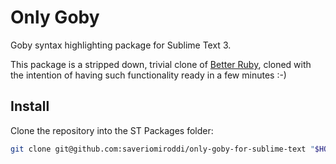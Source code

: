 # Only Goby

Goby syntax highlighting package for Sublime Text 3.

This package is a stripped down, trivial clone of [Better Ruby](https://github.com/fnando/better-ruby-for-sublime-text), cloned with the intention of having such functionality ready in a few minutes :-)

## Install

Clone the repository into the ST Packages folder:

```sh
git clone git@github.com:saveriomiroddi/only-goby-for-sublime-text "$HOME/.config/sublime-text-3/Packages/only-goby-for-sublime-text"
```
